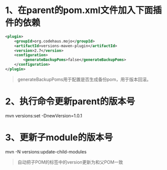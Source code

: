 # 1、在parent的pom.xml文件加入下面插件的依赖
```xml
<plugin>
    <groupId>org.codehaus.mojo</groupId>
    <artifactId>versions-maven-plugin</artifactId>
    <version>2.7</version>
    <configuration>
        <generateBackupPoms>false</generateBackupPoms>
    </configuration>
</plugin>
```
> generateBackupPoms用于配置是否生成备份pom，用于版本回滚。

# 2、执行命令更新parent的版本号

mvn versions:set -DnewVersion=1.0.1

# 3、更新子module的版本号
mvn -N versions:update-child-modules
> 自动把子POM的<parent>标签中的version更新为和父POM一致